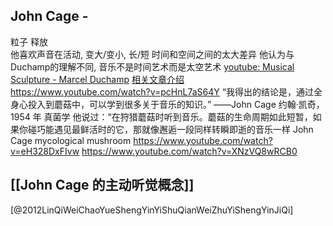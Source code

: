 ## John Cage -  
粒子 释放  
他喜欢声音在活动, 变大/变小, 长/短
时间和空间之间的太大差异
他认为与 Duchamp的理解不同,  音乐不是时间艺术而是太空艺术
[youtube: Musical Sculpture - Marcel Duchamp](https://www.youtube.com/watch?v=TYGUERvcjZQ) [相关文章介绍](https://www.openculture.com/2016/04/hear-marcel-duchamps-radically-conceptual-musical-compositions-1912-1915.html)
https://www.youtube.com/watch?v=pcHnL7aS64Y
“我得出的结论是，通过全身心投入到蘑菇中，可以学到很多关于音乐的知识。” ——John Cage 约翰·凯奇，1954 年
真菌学
他说过：“在狩猎蘑菇时听到音乐。蘑菇的生命周期如此短暂，如果你碰巧能遇见最鲜活时的它，那就像邂逅一段同样转瞬即逝的音乐一样
John Cage mycological
mushroom
https://www.youtube.com/watch?v=eH328DxFIvw
https://www.youtube.com/watch?v=XNzVQ8wRCB0

## [[John Cage 的主动听觉概念]]

[@2012LinQiWeiChaoYueShengYinYiShuQianWeiZhuYiShengYinJiQi]